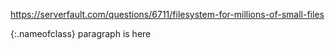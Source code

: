 https://serverfault.com/questions/6711/filesystem-for-millions-of-small-files


{:.nameofclass}
paragraph is here
